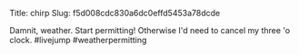 Title: chirp
Slug: f5d008cdc830a6dc0effd5453a78dcde

Damnit, weather. Start permitting! Otherwise I'd need to cancel my three 'o clock. #livejump #weatherpermitting
